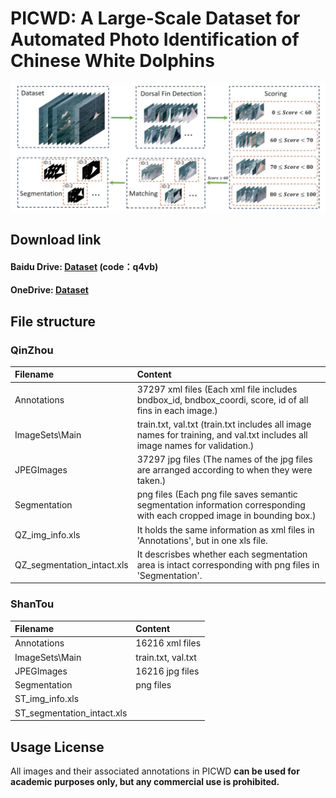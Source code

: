 # PICWD: A Large-Scale Dataset for Automated Photo Identification of Chinese White Dolphins

![IMG](https://github.com/PICWD/PICWD/blob/master/framework.jpg)

Download link
---------------
#### Baidu Drive: [Dataset](https://pan.baidu.com/s/16dggemhlxTbsSULoOxA4mQ) (code：q4vb) 
#### OneDrive: [Dataset](https://a1od-my.sharepoint.com/:f:/g/personal/a373_my365_tech/EmX060kWLYNDma5I5qiH1cQBi0YUbaa_Rdb-6hegmieWsA?e=LFbybI)


File structure
---------------
### QinZhou

|Filename|Content|
|:---|:---|
|Annotations|37297 xml files (Each xml file includes bndbox_id, bndbox_coordi, score, id of all fins in each image.) |
|ImageSets\Main|train.txt, val.txt (train.txt includes all image names for training, and val.txt includes all image names for validation.)|
|JPEGImages|37297 jpg files (The names of the jpg files are arranged according to when they were taken.)|
|Segmentation|png files (Each png file saves semantic segmentation information corresponding with  each cropped image in bounding box.)|
|QZ_img_info.xls|It holds the same information as xml files in 'Annotations', but in one xls file.|
|QZ_segmentation_intact.xls|It descrisbes whether each segmentation area is intact corresponding with png files in 'Segmentation'.|

### ShanTou

|Filename|Content|
|:---|:---|
|Annotations|16216 xml files|
|ImageSets\Main|train.txt, val.txt|
|JPEGImages|16216 jpg files|
|Segmentation|png files|
|ST_img_info.xls| |
|ST_segmentation_intact.xls| |

Usage License
---------------
All images and their associated annotations in PICWD **can be used for academic purposes only, but any commercial use is prohibited.**
